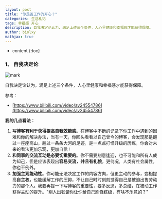 ```yaml
---
layout: post
title: "你是否工作的开心？"
categories: 生活札记 
tags: 幸福感 开心
description: 自我决定论认为，满足上述三个条件，人心里健康和幸福感才能获得保障。
author: biolxy
mathjax: true
---
```


* content
{:toc}


### 1、 自我决定论

![mark](https://img-blog.csdn.net/20180921232338694?watermark/2/text/aHR0cHM6Ly9ibG9nLmNzZG4ubmV0L2xpeGlhbmd5b25nMTIz/font/5a6L5L2T/fontsize/400/fill/I0JBQkFCMA==/dissolve/70)

自我决定论认为，满足上述三个条件，人心里健康和幸福感才能获得保障。

参考：

- [https://www.bilibili.com/video/av24554786](https://www.bilibili.com/video/av24554786)

**我的几点看法：**

1. **写博客有利于获得提高自我效能感**。在博客中不断的记录下你工作中遇到的困难和你的解决办法，当有一天，你回头看看以自己曾今的博客，会发现那是翻过一座座高山，趟过一条条大河的足迹，是一点点打怪升级的历练，你会对未来的看法更加乐观，更加自信！
2. **和同事的交流互动是必要切重要的**。你不需要刻意逢迎，也不可能和所有人成为知己，但是应该表现出**容易交流，并且有礼貌**。更何况，人类有社会属性，你也不例外。
3. **加强主观能动性**。你可能无法决定工作的内容方向，但更主动的参与，变相提高**自主权**，也能缓解工作的压抑，不让自己时时刻刻觉得自己是被迫出售劳动力的那个人。我要再提一下写博客的重要性，要多反思，多总结，在被动工作获得主动的提升。"别人出钱请你让你给自己刷怪练级，有啥不乐意的？"
